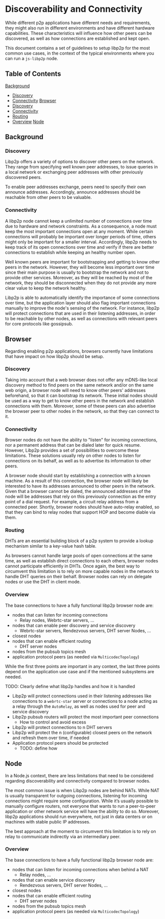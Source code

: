 # Discoverability and Connectivity

While different p2p applications have different needs and requirements, they might also run in different environments and have different hardware capabilities. These characteristics will influence how other peers can be discovered, as well as how connections are established and kept open.

This document contains a set of guidelines to setup libp2p for the most common use cases, in the context of the typical environments where you can run a `js-libp2p` node.

## Table of Contents

[Background](#background)
  - [Discovery](#discovery)
  - [Connectivity](#connectivity)
[Browser](#browser)
  - [Discovery](#discovery)
  - [Connectivity](#connectivity)
  - [Routing](#routing)
  - [Overview](#overview)
[Node](#node)

## Background

### Discovery

Libp2p offers a variety of options to discover other peers on the network. They range from specifying well known peer addresses, to issue queries in a local network or exchanging peer addresses with other previously discovered peers.

To enable peer addresses exchange, peers need to specify their own announce addresses. Accordingly, announce addresses should be reachable from other peers to be valuable.

### Connectivity

A libp2p node cannot keep a unlimited number of connections over time due to hardware and network constraints. As a consequence, a node must keep the most important connections open at any moment. While certain connections will probably be important over longer periods of time, others might only be important for a smaller interval. Accordingly, libp2p needs to keep track of its open connections over time and verify if there are better connections to establish while keeping an healthy number open.

Well known peers are important for bootstrapping and getting to know other peers in the network. However, they will become less important over time since their main purpose is usually to bootstrap the network and not to provide other services. Moreover, as they will be reached by most of the network, they should be disconnected when they do not provide any more clear value to keep the network healthy.

Libp2p is able to automatically identify the importance of some connections over time, but the application layer should also flag important connections manually to improve the node's sensing of the network. For instance, libp2p will protect connections that are used in their listening addresses, in order to be reachable by other nodes, as well as connections with relevant peers for core protocols like gossipsub. 

## Browser

Regarding enabling p2p applications, browsers currently have limitations that have impact on how libp2p should be setup.

### Discovery

Taking into account that a web browser does not offer any mDNS-like local discovery method to find peers on the same network and/or on the same web origin, a browser node will need to know other peers' addresses beforehand, so that it can bootstrap its network. These initial nodes should be used as a way to get to know other peers in the network and establish connections with them. Moreover, some of these peers can also advertise the browser peer to other nodes in the network, so that they can connect to it.

### Connectivity

Browser nodes do not have the ability to "listen" for incoming connections, nor a permanent address that can be dialed later for quick resume. However, Libp2p provides a set of possibilities to overcome these limitations. These solutions usually rely on other nodes to listen for connections on its behalf, as well as to advertise its information to other peers.

A browser node should start by establishing a connection with a known machine. As a result of this connection, the browser node will likely be interested to have its addresses announced to other peers in the network. Given that a browser cannot be dialed, the announced addresses of the node will be addresses that rely on this previously connection as the entry point of a dial request. For example, a circuit relay address from a connected peer. Shortly, browser nodes should have auto-relay enabled, so that they can bind to relay nodes that support HOP and become diable via them.

### Routing

DHTs are an essential building block of a p2p system to provide a lookup mechanism similar to a key-value hash table.

As browsers cannot handle large pools of open connections at the same time, as well as establish direct connections to each others, browser nodes cannot participate efficiently in DHTs. Once again, the best way to circumvent this limitation is to rely on more capable nodes in the network to handle DHT queries on their behalf. Browser nodes can rely on delegate nodes or use the DHT in client mode.

### Overview

The base connections to have a fully functional libp2p browser node are:
- nodes that can listen for incoming connections
  - Relay nodes, Webrtc-star servers, ...
- nodes that can enable peer discovery and service discovery
  - Webrtc-star servers, Rendezvous servers, DHT server Nodes, ...
- closest nodes
- nodes that can enable efficient routing
  - DHT server nodes
- nodes from the pubsub topics mesh
- application protocol peers (as needed via `MulticodecTopology`)

While the first three points are important in any context, the last three points depend on the application use case and if the mentioned subsystems are needed. 

TODO: Clearly define what libp2p handles and how it is handled

- Libp2p will protect connections used in their listening addresses like connections to a `webrtc-star` server or connections to a node acting as a relay through the `AutoRelay`, as well as nodes used for peer and service discovery
- Libp2p pubsub routers will protect the most important peer connections
  - How to control and avoid excess
- Libp2p will protect connections to n DHT servers
- Libp2p will protect the n (configurable) closest peers on the network and refresh them over time, if needed
- Application protocol peers should be protected
  - TODO: define how

## Node

In a Node.js context, there are less limitations that need to be considered regarding discoverability and connectivity compared to browser nodes.

The most common issue is when Libp2p nodes are behind NATs. While NAT is usually transparent for outgoing connections, listening for incoming connections might require some configuration. While it’s usually possible to manually configure routers, not everyone that wants to run a peer-to-peer application or other network service will have the ability to do so. Moreover, libp2p applications should run everywhere, not just in data centers or on machines with stable public IP addresses.

The best approach at the moment to circumvent this limitation is to rely on relay to communicate indirectly via an intermediary peer.

### Overview

The base connections to have a fully functional libp2p browser node are:
- nodes that can listen for incoming connections when behind a NAT
  - Relay nodes, ...
- nodes that can enable service discovery
  - Rendezvous servers, DHT server Nodes, ...
- closest nodes
- nodes that can enable efficient routing
  - DHT server nodes
- nodes from the pubsub topics mesh
- application protocol peers (as needed via `MulticodecTopology`)
